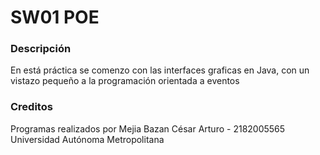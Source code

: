 # SW01 POE
### Descripción
En está práctica se comenzo con las interfaces graficas en Java, con un vistazo pequeño a la programación orientada a eventos

### Creditos
Programas realizados por Mejia Bazan César Arturo - 2182005565
Universidad Autónoma Metropolitana